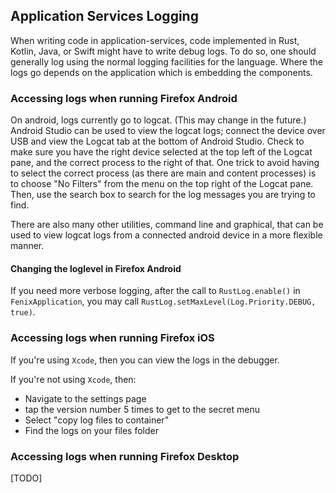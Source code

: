 ## Application Services Logging

When writing code in application-services, code implemented in Rust, Kotlin,
Java, or Swift might have to write debug logs. To do so, one should generally
log using the normal logging facilities for the language. Where the logs go
depends on the application which is embedding the components.

### Accessing logs when running Firefox Android

On android, logs currently go to logcat. (This may change in the future.)
Android Studio can be used to view the logcat logs; connect the device over USB
and view the Logcat tab at the bottom of Android Studio. Check to make sure you
have the right device selected at the top left of the Logcat pane, and the
correct process to the right of that. One trick to avoid having to select the
correct process (as there are main and content processes) is to choose "No
Filters" from the menu on the top right of the Logcat pane. Then, use the search
box to search for the log messages you are trying to find.

There are also many other utilities, command line and graphical, that can be
used to view logcat logs from a connected android device in a more flexible
manner.

#### Changing the loglevel in Firefox Android

If you need more verbose logging, after the call to `RustLog.enable()` in
`FenixApplication`, you may call `RustLog.setMaxLevel(Log.Priority.DEBUG,
true)`.

### Accessing logs when running Firefox iOS

If you're using `Xcode`, then you can view the logs in the debugger.

If you're not using `Xcode`, then:

* Navigate to the settings page
* tap the version number 5 times to get to the secret menu
* Select "copy log files to container"
* Find the logs on your files folder

### Accessing logs when running Firefox Desktop

[TODO]

